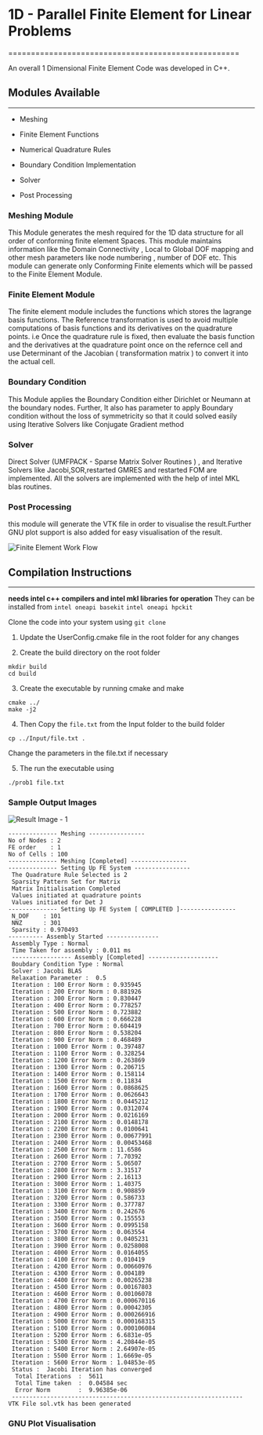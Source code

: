 

# 1D - Parallel Finite Element for Linear Problems
===================================================

An overall 1 Dimensional Finite Element Code was developed in C++. 


## Modules Available
---


-   Meshing

-   Finite Element Functions

-   Numerical Quadrature Rules

-   Boundary Condition Implementation

-   Solver

-   Post Processing

###  Meshing Module  

This Module generates the mesh required for the 1D data structure for
all order of conforming finite element Spaces. This module maintains
information like the Domain Connectivity , Local to Global DOF mapping
and other mesh parameters like node numbering , number of DOF etc. This
module can generate only Conforming Finite elements which will be passed
to the Finite Element Module.

### Finite Element Module

The finite element module includes the functions which stores the lagrange basis functions. The Reference transformation is used to avoid multiple computations of basis functions and its derivatives on the quadrature points. i.e Once the quadrature rule is fixed, then evaluate the basis function and the derivatives at the quadrature point once on the refernce cell and use Determinant of the Jacobian ( transformation matrix ) to convert it into the actual cell.

### Boundary Condition  

This Module applies the Boundary Condition either Dirichlet or Neumann
at the boundary nodes. Further, It also has parameter to apply Boundary
condition without the loss of symmetricity so that it could solved
easily using Iterative Solvers like Conjugate Gradient method

### Solver 

Direct Solver (UMFPACK - Sparse Matrix Solver Routines ) , and Iterative
Solvers like Jacobi,SOR,restarted GMRES and restarted FOM are
implemented. All the solvers are implemented with the help of intel MKL
blas routines.

### Post Processing 

this module will generate the VTK file in order to visualise the
result.Further GNU plot support is also added for easy visualisation of the result.

![Finite Element Work Flow](Images/FE.png)


## Compilation Instructions
---

**needs intel c++ compilers and intel mkl libraries for operation** They can be installed from `intel oneapi basekit` `intel oneapi hpckit`


Clone the code into your system using `git clone`

1. Update the UserConfig.cmake file in the root folder for any changes


2. Create the build directory on the root folder

```
mkdir build
cd build
```

3. Create the executable by running cmake and make

```
cmake ../
make -j2
```

4. Then Copy the `file.txt` from the Input folder to the build folder

```
cp ../Input/file.txt .
```

Change the parameters in the file.txt if necessary

5. The run the executable using 

```
./prob1 file.txt
```

### Sample Output Images

![Result Image - 1](Images/Result.png)


```
-------------- Meshing ----------------
No of Nodes : 2
FE order    : 1
No of Cells : 100
-------------- Meshing [Completed] ----------------
-------------- Setting Up FE System ----------------
 The Quadrature Rule Selected is 2
 Sparsity Pattern Set for Matrix 
 Matrix Initialisation Completed 
 Values initiated at quadrature points
 Values initiated for Det J
-------------- Setting Up FE System [ COMPLETED ]----------------
 N_DOF    : 101
 NNZ      : 301
 Sparsity : 0.970493
---------- Assembly Started --------------- 
 Assembly Type : Normal
 Time Taken for assembly : 0.011 ms
 ----------------- Assembly [Completed] -------------------- 
 Boubdary Condition Type : Normal
 Solver : Jacobi BLAS
 Relaxation Parameter :  0.5
 Iteration : 100 Error Norm : 0.935945
 Iteration : 200 Error Norm : 0.881926
 Iteration : 300 Error Norm : 0.830447
 Iteration : 400 Error Norm : 0.778257
 Iteration : 500 Error Norm : 0.723882
 Iteration : 600 Error Norm : 0.666228
 Iteration : 700 Error Norm : 0.604419
 Iteration : 800 Error Norm : 0.538204
 Iteration : 900 Error Norm : 0.468489
 Iteration : 1000 Error Norm : 0.397487
 Iteration : 1100 Error Norm : 0.328254
 Iteration : 1200 Error Norm : 0.263869
 Iteration : 1300 Error Norm : 0.206715
 Iteration : 1400 Error Norm : 0.158114
 Iteration : 1500 Error Norm : 0.11834
 Iteration : 1600 Error Norm : 0.0868625
 Iteration : 1700 Error Norm : 0.0626643
 Iteration : 1800 Error Norm : 0.0445212
 Iteration : 1900 Error Norm : 0.0312074
 Iteration : 2000 Error Norm : 0.0216169
 Iteration : 2100 Error Norm : 0.0148178
 Iteration : 2200 Error Norm : 0.0100641
 Iteration : 2300 Error Norm : 0.00677991
 Iteration : 2400 Error Norm : 0.00453468
 Iteration : 2500 Error Norm : 11.6586
 Iteration : 2600 Error Norm : 7.70392
 Iteration : 2700 Error Norm : 5.06507
 Iteration : 2800 Error Norm : 3.31517
 Iteration : 2900 Error Norm : 2.16113
 Iteration : 3000 Error Norm : 1.40375
 Iteration : 3100 Error Norm : 0.908859
 Iteration : 3200 Error Norm : 0.586733
 Iteration : 3300 Error Norm : 0.377787
 Iteration : 3400 Error Norm : 0.242676
 Iteration : 3500 Error Norm : 0.155553
 Iteration : 3600 Error Norm : 0.0995158
 Iteration : 3700 Error Norm : 0.063554
 Iteration : 3800 Error Norm : 0.0405231
 Iteration : 3900 Error Norm : 0.0258008
 Iteration : 4000 Error Norm : 0.0164055
 Iteration : 4100 Error Norm : 0.010419
 Iteration : 4200 Error Norm : 0.00660976
 Iteration : 4300 Error Norm : 0.004189
 Iteration : 4400 Error Norm : 0.00265238
 Iteration : 4500 Error Norm : 0.00167803
 Iteration : 4600 Error Norm : 0.00106078
 Iteration : 4700 Error Norm : 0.000670116
 Iteration : 4800 Error Norm : 0.00042305
 Iteration : 4900 Error Norm : 0.000266916
 Iteration : 5000 Error Norm : 0.000168315
 Iteration : 5100 Error Norm : 0.000106084
 Iteration : 5200 Error Norm : 6.6831e-05
 Iteration : 5300 Error Norm : 4.20844e-05
 Iteration : 5400 Error Norm : 2.64907e-05
 Iteration : 5500 Error Norm : 1.6669e-05
 Iteration : 5600 Error Norm : 1.04853e-05
 Status :  Jacobi Iteration has converged    
  Total Iterations  :  5611
  Total Time taken  :  0.04584 sec
  Error Norm        :  9.96385e-06
 ------------------------------------------------------------------
VTK File sol.vtk has been generated
```


### GNU Plot Visualisation


